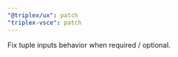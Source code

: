 ```yaml
---
"@triplex/ux": patch
"triplex-vsce": patch
---
```


Fix tuple inputs behavior when required / optional.
